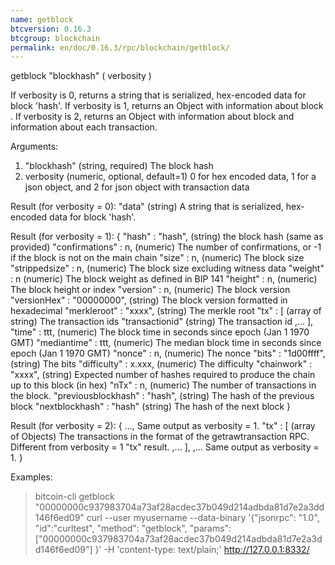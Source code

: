 ```yaml
---
name: getblock
btcversion: 0.16.3
btcgroup: blockchain
permalink: en/doc/0.16.3/rpc/blockchain/getblock/
---
```


getblock "blockhash" ( verbosity ) 

If verbosity is 0, returns a string that is serialized, hex-encoded data for block 'hash'.
If verbosity is 1, returns an Object with information about block <hash>.
If verbosity is 2, returns an Object with information about block <hash> and information about each transaction. 

Arguments:
1. "blockhash"          (string, required) The block hash
2. verbosity              (numeric, optional, default=1) 0 for hex encoded data, 1 for a json object, and 2 for json object with transaction data

Result (for verbosity = 0):
"data"             (string) A string that is serialized, hex-encoded data for block 'hash'.

Result (for verbosity = 1):
{
  "hash" : "hash",     (string) the block hash (same as provided)
  "confirmations" : n,   (numeric) The number of confirmations, or -1 if the block is not on the main chain
  "size" : n,            (numeric) The block size
  "strippedsize" : n,    (numeric) The block size excluding witness data
  "weight" : n           (numeric) The block weight as defined in BIP 141
  "height" : n,          (numeric) The block height or index
  "version" : n,         (numeric) The block version
  "versionHex" : "00000000", (string) The block version formatted in hexadecimal
  "merkleroot" : "xxxx", (string) The merkle root
  "tx" : [               (array of string) The transaction ids
     "transactionid"     (string) The transaction id
     ,...
  ],
  "time" : ttt,          (numeric) The block time in seconds since epoch (Jan 1 1970 GMT)
  "mediantime" : ttt,    (numeric) The median block time in seconds since epoch (Jan 1 1970 GMT)
  "nonce" : n,           (numeric) The nonce
  "bits" : "1d00ffff", (string) The bits
  "difficulty" : x.xxx,  (numeric) The difficulty
  "chainwork" : "xxxx",  (string) Expected number of hashes required to produce the chain up to this block (in hex)
  "nTx" : n,             (numeric) The number of transactions in the block.
  "previousblockhash" : "hash",  (string) The hash of the previous block
  "nextblockhash" : "hash"       (string) The hash of the next block
}

Result (for verbosity = 2):
{
  ...,                     Same output as verbosity = 1.
  "tx" : [               (array of Objects) The transactions in the format of the getrawtransaction RPC. Different from verbosity = 1 "tx" result.
         ,...
  ],
  ,...                     Same output as verbosity = 1.
}

Examples:
> bitcoin-cli getblock "00000000c937983704a73af28acdec37b049d214adbda81d7e2a3dd146f6ed09"
> curl --user myusername --data-binary '{"jsonrpc": "1.0", "id":"curltest", "method": "getblock", "params": ["00000000c937983704a73af28acdec37b049d214adbda81d7e2a3dd146f6ed09"] }' -H 'content-type: text/plain;' http://127.0.0.1:8332/


